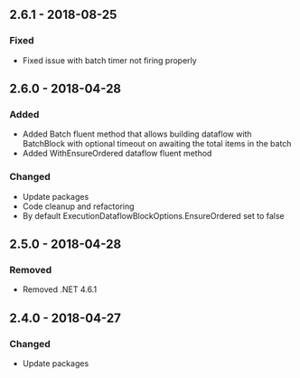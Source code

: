 ## 2.6.1 - 2018-08-25
### Fixed
- Fixed issue with batch timer not firing properly

## 2.6.0 - 2018-04-28
### Added
- Added Batch fluent method that allows building dataflow with BatchBlock with optional timeout on awaiting the total items in the batch 
- Added WithEnsureOrdered dataflow fluent method
### Changed
- Update packages
- Code cleanup and refactoring
- By default ExecutionDataflowBlockOptions.EnsureOrdered set to false

## 2.5.0 - 2018-04-28
### Removed
- Removed .NET 4.6.1

## 2.4.0 - 2018-04-27
### Changed
- Update packages